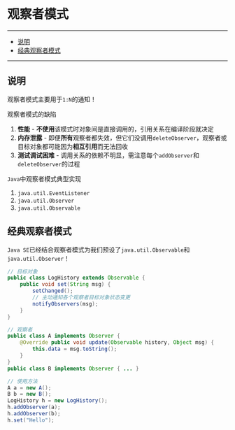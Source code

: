 # 观察者模式

---

- [说明](#说明)
- [经典观察者模式](#经典观察者模式)

---

## 说明

观察者模式主要用于`1:N`的通知！

观察者模式的缺陷
1. **性能** - **不使用**该模式时对象间是直接调用的，引用关系在编译阶段就决定
2. **内存泄露** - 即便**所有**观察者都失效，但它们没调用`deleteObserver`，观察者或目标对象都可能因为**相互引用**而无法回收
3. **测试调试困难** - 调用关系的依赖不明显，需注意每个`addObserver`和`deleteObserver`的过程

`Java`中观察者模式典型实现
1. `java.util.EventListener`
2. `java.util.Observer`
3. `java.util.Observable`

## 经典观察者模式

`Java SE`已经结合观察者模式为我们预设了`java.util.Observable`和`java.util.Observer`！

```Java
// 目标对象
public class LogHistory extends Observable {
	public void set(String msg) {
		setChanged();
		// 主动通知各个观察者目标对象状态变更
		notifyObservers(msg);
	}
}

// 观察者
public class A implements Observer {
	@Override public void update(Observable history, Object msg) {
		this.data = msg.toString();
	}
}
public class B implements Observer { ... }
```

```Java
// 使用方法
A a = new A();
B b = new B();
LogHistory h = new LogHistory();
h.addObserver(a);
h.addObserver(b);
h.set("Hello");
```